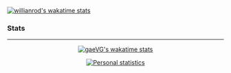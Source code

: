 
[![willianrod's wakatime stats](https://github-readme-stats.vercel.app/api/wakatime?username=thomas370&theme=dark)](https://github.com/anuraghazra/github-readme-stats)

### Stats
---
<p align="center">
    <a target="_blank" rel="noopener noreferrer" href="https://camo.githubusercontent.com/fa76474faf7dc4a8ddde64a9076d66ada700dae55f7cb4ef45650fc98b0bea42/68747470733a2f2f6769746875622d726561646d652d73746174732e76657263656c2e6170702f6170692f77616b6174696d653f757365726e616d653d6761657667267468656d653d7265616374">
        <img src="https://camo.githubusercontent.com/fa76474faf7dc4a8ddde64a9076d66ada700dae55f7cb4ef45650fc98b0bea42/68747470733a2f2f6769746875622d726561646d652d73746174732e76657263656c2e6170702f6170692f77616b6174696d653f757365726e616d653d6761657667267468656d653d7265616374" alt="gaeVG's wakatime stats" data-canonical-src="https://github-readme-stats.vercel.app/api/wakatime?username=gaevg&amp;theme=react" style="max-width: 100%;">
    </a>
</p>
<p align="center">
    <a href="https://github.com/anuraghazra/github-readme-stats"><img src="https://camo.githubusercontent.com/84fbb2705b75da36923184a0b89f4fb3c3706793033e1a27cae2a6832d4683d4/68747470733a2f2f6769746875622d726561646d652d73746174732e76657263656c2e6170702f6170693f757365726e616d653d676165564726636f756e745f707269766174653d747275652673686f775f69636f6e733d74727565267468656d653d7265616374" alt="Personal statistics" data-canonical-src="https://github-readme-stats.vercel.app/api/wakatime?username=thomas370&theme=dark" style="max-width: 100%;"></a>
</p>
